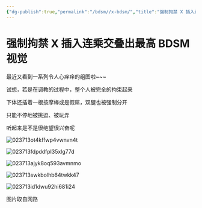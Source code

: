 ```yaml
---
{"dg-publish":true,"permalink":"/bdsm//x-bdsm/","title":"强制拘禁 X 插入连乘交叠出最高 BDSM 视觉","tags":["BDSM"," 绳缚"," 强制拘禁"]}
---
```



# 强制拘禁 X 插入连乘交叠出最高 BDSM 视觉

最近又看到一系列令人心痒痒的组图啦~~~

试想，若是在调教的过程中，整个人被完全的拘束起来

下体还插着一根按摩棒或是假屌，双腿也被强制分开

只能不停地被挑逗、被玩弄

听起来是不是很绝望很兴奋呢

![023713ot4kffwp4vwnvn4t](https://wikijs-pics.zfeny.me/wikijs/img/2025/02/5953f333ead34863b77e73d8ba60c05c.jpg)

![023713fdpddfpl35xlg77d](https://wikijs-pics.zfeny.me/wikijs/img/2025/02/f526e571044b4291e084d8280172e882.jpg)

![023713ajyk8oq593avmnmo](https://wikijs-pics.zfeny.me/wikijs/img/2025/02/3f4ee7ea900962c6402c6818217fb81d.jpg)

![023713swkbolhb64twkk47](https://wikijs-pics.zfeny.me/wikijs/img/2025/02/aae94b4f0a2abe5d7abe5bb6a5bb9efe.jpg)

![023713id1dwu92hi681i24](https://wikijs-pics.zfeny.me/wikijs/img/2025/02/f80751b9e942f5dac75c26ca307d9796.jpg)

图片取自网路